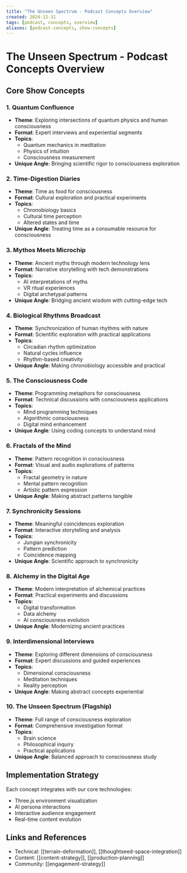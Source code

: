 ```yaml
---
title: "The Unseen Spectrum - Podcast Concepts Overview"
created: 2024-12-31
tags: [podcast, concepts, overview]
aliases: [podcast-concepts, show-concepts]
---
```


# The Unseen Spectrum - Podcast Concepts Overview

## Core Show Concepts

### 1. Quantum Confluence
- **Theme**: Exploring intersections of quantum physics and human consciousness
- **Format**: Expert interviews and experiential segments
- **Topics**: 
  - Quantum mechanics in meditation
  - Physics of intuition
  - Consciousness measurement
- **Unique Angle**: Bringing scientific rigor to consciousness exploration

### 2. Time-Digestion Diaries
- **Theme**: Time as food for consciousness
- **Format**: Cultural exploration and practical experiments
- **Topics**:
  - Chronobiology basics
  - Cultural time perception
  - Altered states and time
- **Unique Angle**: Treating time as a consumable resource for consciousness

### 3. Mythos Meets Microchip
- **Theme**: Ancient myths through modern technology lens
- **Format**: Narrative storytelling with tech demonstrations
- **Topics**:
  - AI interpretations of myths
  - VR ritual experiences
  - Digital archetypal patterns
- **Unique Angle**: Bridging ancient wisdom with cutting-edge tech

### 4. Biological Rhythms Broadcast
- **Theme**: Synchronization of human rhythms with nature
- **Format**: Scientific exploration with practical applications
- **Topics**:
  - Circadian rhythm optimization
  - Natural cycles influence
  - Rhythm-based creativity
- **Unique Angle**: Making chronobiology accessible and practical

### 5. The Consciousness Code
- **Theme**: Programming metaphors for consciousness
- **Format**: Technical discussions with consciousness applications
- **Topics**:
  - Mind programming techniques
  - Algorithmic consciousness
  - Digital mind enhancement
- **Unique Angle**: Using coding concepts to understand mind

### 6. Fractals of the Mind
- **Theme**: Pattern recognition in consciousness
- **Format**: Visual and audio explorations of patterns
- **Topics**:
  - Fractal geometry in nature
  - Mental pattern recognition
  - Artistic pattern expression
- **Unique Angle**: Making abstract patterns tangible

### 7. Synchronicity Sessions
- **Theme**: Meaningful coincidences exploration
- **Format**: Interactive storytelling and analysis
- **Topics**:
  - Jungian synchronicity
  - Pattern prediction
  - Coincidence mapping
- **Unique Angle**: Scientific approach to synchronicity

### 8. Alchemy in the Digital Age
- **Theme**: Modern interpretation of alchemical practices
- **Format**: Practical experiments and discussions
- **Topics**:
  - Digital transformation
  - Data alchemy
  - AI consciousness evolution
- **Unique Angle**: Modernizing ancient practices

### 9. Interdimensional Interviews
- **Theme**: Exploring different dimensions of consciousness
- **Format**: Expert discussions and guided experiences
- **Topics**:
  - Dimensional consciousness
  - Meditation techniques
  - Reality perception
- **Unique Angle**: Making abstract concepts experiential

### 10. The Unseen Spectrum (Flagship)
- **Theme**: Full range of consciousness exploration
- **Format**: Comprehensive investigation format
- **Topics**:
  - Brain science
  - Philosophical inquiry
  - Practical applications
- **Unique Angle**: Balanced approach to consciousness study

## Implementation Strategy
Each concept integrates with our core technologies:
- Three.js environment visualization
- AI persona interactions
- Interactive audience engagement
- Real-time content evolution

## Links and References
- Technical: [[terrain-deformation]], [[thoughtseed-space-integration]]
- Content: [[content-strategy]], [[production-planning]]
- Community: [[engagement-strategy]]